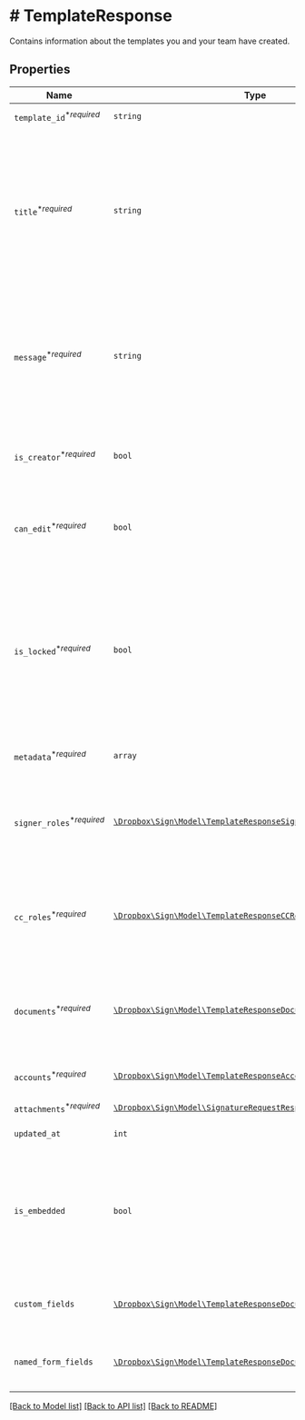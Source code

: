 # # TemplateResponse

Contains information about the templates you and your team have created.

## Properties

Name | Type | Description | Notes
------------ | ------------- | ------------- | -------------
| `template_id`<sup>*_required_</sup> | ```string``` |  The id of the Template.  |  |
| `title`<sup>*_required_</sup> | ```string``` |  The title of the Template. This will also be the default subject of the message sent to signers when using this Template to send a SignatureRequest. This can be overridden when sending the SignatureRequest.  |  |
| `message`<sup>*_required_</sup> | ```string``` |  The default message that will be sent to signers when using this Template to send a SignatureRequest. This can be overridden when sending the SignatureRequest.  |  |
| `is_creator`<sup>*_required_</sup> | ```bool``` |  `true` if you are the owner of this template, `false` if it&#39;s been shared with you by a team member.  |  |
| `can_edit`<sup>*_required_</sup> | ```bool``` |  Indicates whether edit rights have been granted to you by the owner (always `true` if that&#39;s you).  |  |
| `is_locked`<sup>*_required_</sup> | ```bool``` |  Indicates whether the template is locked. If `true`, then the template was created outside your quota and can only be used in `test_mode`. If `false`, then the template is within your quota and can be used to create signature requests.  |  |
| `metadata`<sup>*_required_</sup> | ```array``` |  The metadata attached to the template.  |  |
| `signer_roles`<sup>*_required_</sup> | [```\Dropbox\Sign\Model\TemplateResponseSignerRole[]```](TemplateResponseSignerRole.md) |  An array of the designated signer roles that must be specified when sending a SignatureRequest using this Template.  |  |
| `cc_roles`<sup>*_required_</sup> | [```\Dropbox\Sign\Model\TemplateResponseCCRole[]```](TemplateResponseCCRole.md) |  An array of the designated CC roles that must be specified when sending a SignatureRequest using this Template.  |  |
| `documents`<sup>*_required_</sup> | [```\Dropbox\Sign\Model\TemplateResponseDocument[]```](TemplateResponseDocument.md) |  An array describing each document associated with this Template. Includes form field data for each document.  |  |
| `accounts`<sup>*_required_</sup> | [```\Dropbox\Sign\Model\TemplateResponseAccount[]```](TemplateResponseAccount.md) |  An array of the Accounts that can use this Template.  |  |
| `attachments`<sup>*_required_</sup> | [```\Dropbox\Sign\Model\SignatureRequestResponseAttachment[]```](SignatureRequestResponseAttachment.md) |  Signer attachments.  |  |
| `updated_at` | ```int``` |  Time the template was last updated.  |  |
| `is_embedded` | ```bool``` |  `true` if this template was created using an embedded flow, `false` if it was created on our website. Will be `null` when you are not the creator of the Template.  |  |
| `custom_fields` | [```\Dropbox\Sign\Model\TemplateResponseDocumentCustomFieldBase[]```](TemplateResponseDocumentCustomFieldBase.md) |  Deprecated. Use `custom_fields` inside the [documents](https://developers.hellosign.com/api/reference/operation/templateGet/#!c&#x3D;200&amp;path&#x3D;template/documents&amp;t&#x3D;response) array instead.  |  |
| `named_form_fields` | [```\Dropbox\Sign\Model\TemplateResponseDocumentFormFieldBase[]```](TemplateResponseDocumentFormFieldBase.md) |  Deprecated. Use `form_fields` inside the [documents](https://developers.hellosign.com/api/reference/operation/templateGet/#!c&#x3D;200&amp;path&#x3D;template/documents&amp;t&#x3D;response) array instead.  |  |

[[Back to Model list]](../../README.md#models) [[Back to API list]](../../README.md#endpoints) [[Back to README]](../../README.md)
